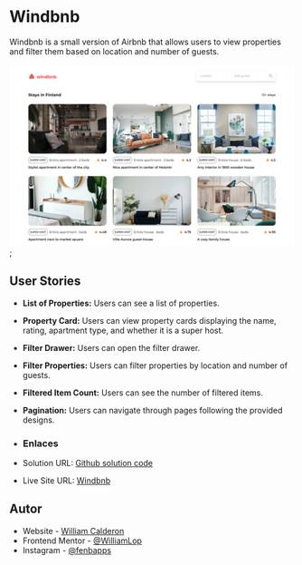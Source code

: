 # Windbnb

Windbnb is a small version of Airbnb that allows users to view properties and filter them based on location and number of guests.

![Mockup de Windbnb](winbnb2.png);

## User Stories

- **List of Properties:** Users can see a list of properties.
- **Property Card:** Users can view property cards displaying the name, rating, apartment type, and whether it is a super host.
- **Filter Drawer:** Users can open the filter drawer.
- **Filter Properties:** Users can filter properties by location and number of guests.
- **Filtered Item Count:** Users can see the number of filtered items.
- **Pagination:** Users can navigate through pages following the provided designs.

- ### Enlaces

- Solution URL: [Github solution code](https://github.com/WilliamLop/winbnb.git)
- Live Site URL: [Windbnb](https://contriesword.netlify.app/)

## Autor

- Website - [William Calderon](https://porfoliowilliamcl.netlify.app/)
- Frontend Mentor - [@WilliamLop](https://www.frontendmentor.io/profile/WilliamLop)
- Instagram - [@fenbapps](https://www.instagram.com/fenbapps/)

